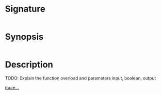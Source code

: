 # Signature
```vikid-signature
```

# Synopsis
```vikid-synopsis
```

# Description
TODO: Explain the function overload and parameters input, boolean, output

[more...](https://en.wikipedia.org/wiki/Exclusive_or)